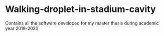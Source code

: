 # Walking-droplet-in-stadium-cavity
Contains all the software developed for my master thesis during academic year 2019-2020 
